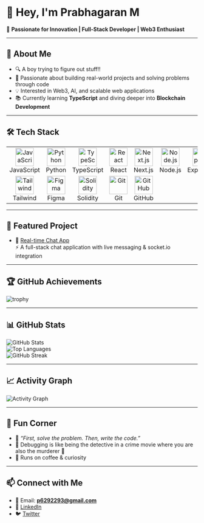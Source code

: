 # 👋 Hey, I'm Prabhagaran M  

🚀 **Passionate for Innovation | Full-Stack Developer | Web3 Enthusiast**  

---

## 🌟 About Me  
- 🔍 A boy trying to figure out stuff!!  
- 🎯 Passionate about building real-world projects and solving problems through code  
- 💡 Interested in Web3, AI, and scalable web applications  
- 📚 Currently learning **TypeScript** and diving deeper into **Blockchain Development**  

---

## 🛠️ Tech Stack  

<table align="center">
  <tr>
    <td align="center" width="96">
      <img src="https://upload.wikimedia.org/wikipedia/commons/9/99/Unofficial_JavaScript_logo_2.svg" width="48" height="48" alt="JavaScript" />
      <br>JavaScript
    </td>
    <td align="center" width="96">
      <img src="https://upload.wikimedia.org/wikipedia/commons/c/c3/Python-logo-notext.svg" width="48" height="48" alt="Python" />
      <br>Python
    </td>
    <td align="center" width="96">
      <img src="https://upload.wikimedia.org/wikipedia/commons/4/4c/Typescript_logo_2020.svg" width="48" height="48" alt="TypeScript" />
      <br>TypeScript
    </td>
    <td align="center" width="96">
      <img src="https://cdn.worldvectorlogo.com/logos/react-2.svg" width="48" height="48" alt="React" />
      <br>React
    </td>
    <td align="center" width="96">
      <img src="https://cdn.worldvectorlogo.com/logos/nextjs-2.svg" width="48" height="48" alt="Next.js" />
      <br>Next.js
    </td>
    <td align="center" width="96">
      <img src="https://nodejs.org/static/images/logo.svg" width="48" height="48" alt="Node.js" />
      <br>Node.js
    </td>
    <td align="center" width="96">
      <img src="https://upload.wikimedia.org/wikipedia/commons/6/64/Expressjs.png" width="48" height="48" alt="Express.js" />
      <br>Express.js
    </td>
    <td align="center" width="96">
      <img src="https://upload.wikimedia.org/wikipedia/en/4/45/Mongodb.png" width="48" height="48" alt="MongoDB" />
      <br>MongoDB
    </td>
  </tr>
  
  <tr>
    <td align="center" width="96">
      <img src="https://upload.wikimedia.org/wikipedia/commons/d/d5/Tailwind_CSS_Logo.svg" width="48" height="48" alt="Tailwind" />
      <br>Tailwind
    </td>
    <td align="center" width="96">
      <img src="https://upload.wikimedia.org/wikipedia/commons/3/33/Figma-logo.svg" width="48" height="48" alt="Figma" />
      <br>Figma
    </td>
    <td align="center" width="96">
      <img src="https://cdn.icon-icons.com/icons2/2107/PNG/512/file_type_solidity_icon_130156.png" width="48" height="48" alt="Solidity" />
      <br>Solidity
    </td>
    <td align="center" width="96">
      <img src="https://git-scm.com/images/logos/downloads/Git-Icon-1788C.png" width="48" height="48" alt="Git" />
      <br>Git
    </td>
    <td align="center" width="96">
      <img src="https://github.githubassets.com/images/modules/logos_page/GitHub-Mark.png" width="48" height="48" alt="GitHub" />
      <br>GitHub
    </td>
  </tr>
</table>

---

## 📌 Featured Project  
- 🔹 [Real-time Chat App](https://github.com/Prabhagaran2004/Real-time-Chat-App)  
   ⚡ A full-stack chat application with live messaging & socket.io integration  

---

## 🏆 GitHub Achievements  
![trophy](https://github-profile-trophy.vercel.app/?username=Prabhagaran2004&theme=radical&no-frame=true&margin-w=15)

---

## 📊 GitHub Stats  
![GitHub Stats](https://github-readme-stats.vercel.app/api?username=Prabhagaran2004&show_icons=true&theme=tokyonight)  
![Top Languages](https://github-readme-stats.vercel.app/api/top-langs/?username=Prabhagaran2004&layout=compact&theme=tokyonight)  
![GitHub Streak](https://streak-stats.demolab.com?user=Prabhagaran2004&theme=tokyonight&hide_border=true)  

---

## 📈 Activity Graph  
![Activity Graph](https://github-readme-activity-graph.vercel.app/graph?username=Prabhagaran2004&theme=tokyo-night)

---

## 🎉 Fun Corner  
- 💭 *“First, solve the problem. Then, write the code.”*  
- 🧩 Debugging is like being the detective in a crime movie where you are also the murderer 🤯  
- 🍵 Runs on coffee & curiosity  

---

## 📫 Connect with Me  
- 📧 Email: **p6292293@gmail.com**  
- 💼 [LinkedIn](https://www.linkedin.com/in/prabhagaran-m-0235a7257)  
- 🐦 [Twitter](https://x.com/username_prabha)  
